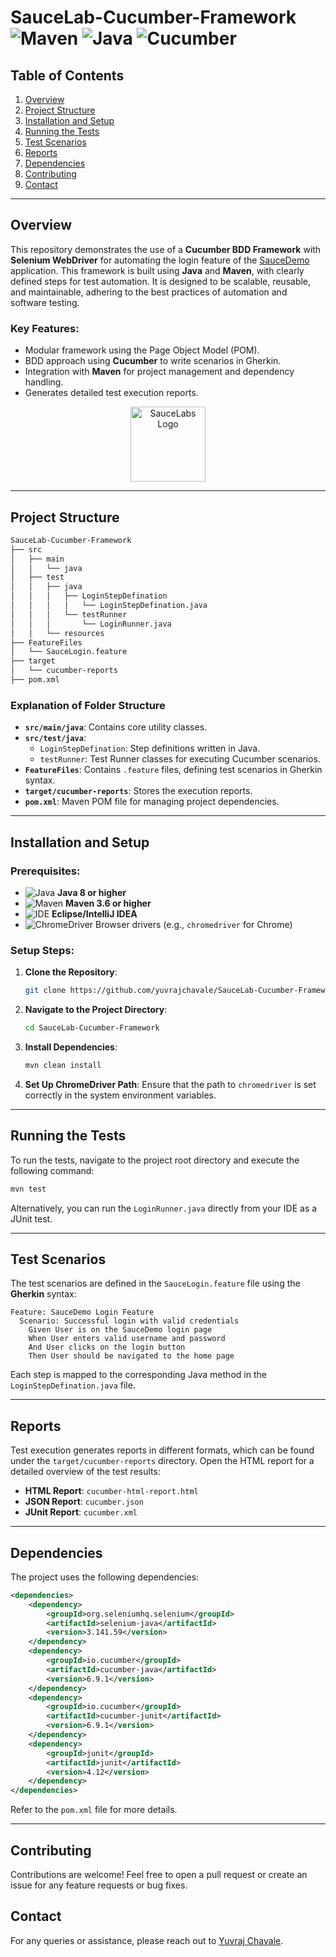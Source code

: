 # SauceLab-Cucumber-Framework ![Maven](https://img.shields.io/badge/Maven-C71A2C?style=flat&logo=apachemaven&logoColor=white) ![Java](https://img.shields.io/badge/Java-ED8B00?style=flat&logo=java&logoColor=white) ![Cucumber](https://img.shields.io/badge/Cucumber-23D96C?style=flat&logo=cucumber&logoColor=white)

## Table of Contents
1. [Overview](#overview)
2. [Project Structure](#project-structure)
3. [Installation and Setup](#installation-and-setup)
4. [Running the Tests](#running-the-tests)
5. [Test Scenarios](#test-scenarios)
6. [Reports](#reports)
7. [Dependencies](#dependencies)
8. [Contributing](#contributing)
9. [Contact](#contact)

---

## Overview
This repository demonstrates the use of a **Cucumber BDD Framework** with **Selenium WebDriver** for automating the login feature of the [SauceDemo](https://www.saucedemo.com/) application. This framework is built using **Java** and **Maven**, with clearly defined steps for test automation. It is designed to be scalable, reusable, and maintainable, adhering to the best practices of automation and software testing.

### Key Features:
- Modular framework using the Page Object Model (POM).
- BDD approach using **Cucumber** to write scenarios in Gherkin.
- Integration with **Maven** for project management and dependency handling.
- Generates detailed test execution reports.

<p align="center">
  <img src="https://cdn-icons-png.flaticon.com/512/873/873120.png" alt="SauceLabs Logo" width="120" height="120">
</p>

---

## Project Structure

```bash
SauceLab-Cucumber-Framework
├── src
│   ├── main
│   │   └── java
│   ├── test
│   │   ├── java
│   │   │   ├── LoginStepDefination
│   │   │   │   └── LoginStepDefination.java
│   │   │   └── testRunner
│   │   │       └── LoginRunner.java
│   │   └── resources
├── FeatureFiles
│   └── SauceLogin.feature
├── target
│   └── cucumber-reports
├── pom.xml
```

### Explanation of Folder Structure
- **`src/main/java`**: Contains core utility classes.
- **`src/test/java`**: 
  - `LoginStepDefination`: Step definitions written in Java.
  - `testRunner`: Test Runner classes for executing Cucumber scenarios.
- **`FeatureFiles`**: Contains `.feature` files, defining test scenarios in Gherkin syntax.
- **`target/cucumber-reports`**: Stores the execution reports.
- **`pom.xml`**: Maven POM file for managing project dependencies.

---

## Installation and Setup
### Prerequisites:
- ![Java](https://img.shields.io/badge/Java-ED8B00?style=flat&logo=java&logoColor=white) **Java 8 or higher**
- ![Maven](https://img.shields.io/badge/Maven-C71A2C?style=flat&logo=apachemaven&logoColor=white) **Maven 3.6 or higher**
- ![IDE](https://img.shields.io/badge/IDE-Eclipse%20or%20IntelliJ%20IDEA-blue?style=flat&logo=eclipseide) **Eclipse/IntelliJ IDEA**
- ![ChromeDriver](https://img.shields.io/badge/ChromeDriver-4285F4?style=flat&logo=googlechrome&logoColor=white) Browser drivers (e.g., `chromedriver` for Chrome)

### Setup Steps:
1. **Clone the Repository**:
   ```bash
   git clone https://github.com/yuvrajchavale/SauceLab-Cucumber-Framework.git
   ```
2. **Navigate to the Project Directory**:
   ```bash
   cd SauceLab-Cucumber-Framework
   ```
3. **Install Dependencies**:
   ```bash
   mvn clean install
   ```
4. **Set Up ChromeDriver Path**:
   Ensure that the path to `chromedriver` is set correctly in the system environment variables.

---

## Running the Tests
To run the tests, navigate to the project root directory and execute the following command:

```bash
mvn test
```

Alternatively, you can run the `LoginRunner.java` directly from your IDE as a JUnit test.

---

## Test Scenarios
The test scenarios are defined in the `SauceLogin.feature` file using the **Gherkin** syntax:

```gherkin
Feature: SauceDemo Login Feature
  Scenario: Successful login with valid credentials
    Given User is on the SauceDemo login page
    When User enters valid username and password
    And User clicks on the login button
    Then User should be navigated to the home page
```

Each step is mapped to the corresponding Java method in the `LoginStepDefination.java` file.

---

## Reports
Test execution generates reports in different formats, which can be found under the `target/cucumber-reports` directory. Open the HTML report for a detailed overview of the test results:

- **HTML Report**: `cucumber-html-report.html`
- **JSON Report**: `cucumber.json`
- **JUnit Report**: `cucumber.xml`

---

## Dependencies
The project uses the following dependencies:

```xml
<dependencies>
    <dependency>
        <groupId>org.seleniumhq.selenium</groupId>
        <artifactId>selenium-java</artifactId>
        <version>3.141.59</version>
    </dependency>
    <dependency>
        <groupId>io.cucumber</groupId>
        <artifactId>cucumber-java</artifactId>
        <version>6.9.1</version>
    </dependency>
    <dependency>
        <groupId>io.cucumber</groupId>
        <artifactId>cucumber-junit</artifactId>
        <version>6.9.1</version>
    </dependency>
    <dependency>
        <groupId>junit</groupId>
        <artifactId>junit</artifactId>
        <version>4.12</version>
    </dependency>
</dependencies>
```

Refer to the `pom.xml` file for more details.

---

## Contributing
Contributions are welcome! Feel free to open a pull request or create an issue for any feature requests or bug fixes.

## Contact
For any queries or assistance, please reach out to [Yuvraj Chavale](https://github.com/yuvrajchavale).

